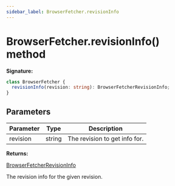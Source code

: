 ```yaml
---
sidebar_label: BrowserFetcher.revisionInfo
---
```


# BrowserFetcher.revisionInfo() method

**Signature:**

```typescript
class BrowserFetcher {
  revisionInfo(revision: string): BrowserFetcherRevisionInfo;
}
```

## Parameters

| Parameter | Type   | Description                   |
| --------- | ------ | ----------------------------- |
| revision  | string | The revision to get info for. |

**Returns:**

[BrowserFetcherRevisionInfo](./puppeteer.browserfetcherrevisioninfo.md)

The revision info for the given revision.
